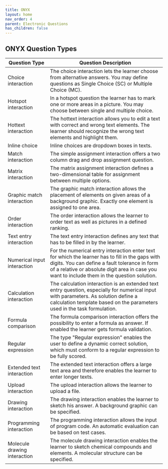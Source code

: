 ```yaml
---
title: ONYX
layout: home
nav_order: 4
parent: Electronic Questions
has_children: false
---
```


<script
  src="https://cdn.mathjax.org/mathjax/latest/MathJax.js?config=TeX-AMS-MML_HTMLorMML"
  type="text/javascript">
</script>

## ONYX Question Types

| Question Type                  | Question Description |
|--------------------------------|----------------------|
| Choice interaction             | The choice interaction lets the learner choose from alternative answers. You may define questions as Single Choice (SC) or Multiple Choice (MC). |
| Hotspot interaction            | In a hotspot question the learner has to mark one or more areas in a picture. You may choose between single and multiple choice. |
| Hottext interaction            | The hottext interaction allows you to edit a text with correct and wrong text elements. The learner should recognize the wrong text elements and highlight them. |
| Inline choice                  | Inline choices are dropdown boxes in texts. |
| Match interaction              | The simple assignment interaction offers a two column drag and drop assignment question. |
| Matrix interaction             | The matrix assignment interaction defines a two-dimensional table for assignment between multiple options. |
| Graphic match interaction      | The graphic match interaction allows the placement of elements on given areas of a background graphic. Exactly one element is assigned to one area. |
| Order interaction              | The order interaction allows the learner to order text as well as pictures in a defined ranking. |
| Text entry interaction         | The text entry interaction defines any text that has to be filled in by the learner. |
| Numerical input interaction    | For the numerical entry interaction enter text for which the learner has to fill in the gaps with digits. You can define a fault tolerance in form of a relative or absolute digit area in case you want to include them in the question solution. |
| Calculation interaction        | The calculation interaction is an extended text entry question, especially for numerical input with parameters. As solution define a calculation template based on the parameters used in the task formulation. |
| Formula comparison             | The formula comparison interaction offers the possibility to enter a formula as answer. If enabled the learner gets formula validation. |
| Regular expression             | The type "Regular expression" enables the user to define a dynamic correct solution, which must conform to a regular expression to be fully scored. |
| Extended text interaction      | The extended text interaction offers a large text area and therefore enables the learner to enter longer texts. |
| Upload interaction             | The upload interaction allows the learner to upload a file. |
| Drawing interaction            | The drawing interaction enables the learner to sketch his answer. A background graphic can be specified. |
| Programming interaction        | The programming interaction allows the input of program code. An automatic evaluation can be based on test cases. |
| Molecule drawing interaction   | The molecule drawing interaction enables the learner to sketch chemical compounds and elements. A molecular structure can be specified. |
